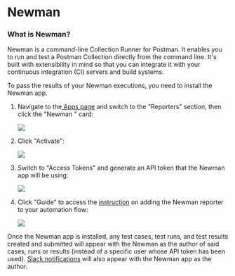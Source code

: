 # Newman

### What is Newman?

Newman is a command-line Collection Runner for Postman. It enables you to run and test a Postman Collection directly from the command line. It's built with extensibility in mind so that you can integrate it with your continuous integration (CI) servers and build systems.

To pass the results of your Newman executions, you need to install the Newman app.

1.  Navigate to the[ Apps page](https://app.qase.io/apps) and switch to the "Reporters" section, then click the "Newman " card:

    [![](https://downloads.intercomcdn.com/i/o/658632364/bd6a3e4f7dd618681cecd473/image.png)](https://downloads.intercomcdn.com/i/o/658632364/bd6a3e4f7dd618681cecd473/image.png)
2.  Click "Activate":

    [![](https://downloads.intercomcdn.com/i/o/658632780/eae35998f64a8c2a1e7bf26e/image.png)](https://downloads.intercomcdn.com/i/o/658632780/eae35998f64a8c2a1e7bf26e/image.png)
3.  Switch to "Access Tokens" and generate an API token that the Newman app will be using:

    [![](https://downloads.intercomcdn.com/i/o/658633354/358d17de9e00a31974ae5255/image.png)](https://downloads.intercomcdn.com/i/o/658633354/358d17de9e00a31974ae5255/image.png)
4.  Click "Guide" to access the [instruction](https://github.com/qase-tms/qase-javascript/tree/master/qase-newman) on adding the Newman reporter to your automation flow:

    [![](https://downloads.intercomcdn.com/i/o/658634354/484eccc47cfa3dfdf35cab75/image.png)](https://downloads.intercomcdn.com/i/o/658634354/484eccc47cfa3dfdf35cab75/image.png)

Once the Newman app is installed, any test cases, test runs, and test results created and submitted will appear with the Newman as the author of said cases, runs or results (instead of a specific user whose API token has been used). [Slack notifications](https://help.qase.io/en/articles/6417209-slack) will also appear with the Newman app as the author.
